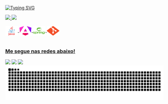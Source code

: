 [![Typing SVG](https://readme-typing-svg.herokuapp.com?font=Fira+Code&weight=600&pause=1000&color=26618D&width=435&lines=Bem-vindo(a)+ao+meu+perfil!+%F0%9F%98%81;Welcome+to+my+profile!+%F0%9F%98%81)](https://git.io/typing-svg)

 <div>
   <a href="https://github.com/mauricioandrade">
   <img height="180em" src="https://github-readme-stats.vercel.app/api?username=mauricioandrade&show_icons=true&theme=tokyonight&include_all_commits=true&count_private=true"/>
   <img height="180em" src="https://github-readme-stats.vercel.app/api/top-langs/?username=mauricioandrade&layout=compact&langs_count=6&theme=tokyonight"/>
</div>
    
<div style="display: inline_block"><br>
  <img align="center" alt="Js" height="30" width="40" src="https://github.com/devicons/devicon/blob/master/icons/java/java-original-wordmark.svg">
  <img align="center" alt="HTML" height="30" width="40" src="https://github.com/devicons/devicon/blob/master/icons/angular/angular-original.svg">
  <img align="center" alt="CSS" height="30" width="40" src="https://github.com/devicons/devicon/blob/master/icons/spring/spring-original-wordmark.svg">
   <img align="center" alt="CSS" height="30" width="40" src="https://github.com/devicons/devicon/blob/master/icons/git/git-original.svg">
</div>
 
<br>
 
### Me segue nas redes abaixo!
 
<div> 
  <a href="https://www.instagram.com/mauricioxdz" target="_blank"><img src="https://img.shields.io/badge/-Instagram-%23E4405F?style=for-the-badge&logo=instagram&logoColor=white" target="_blank"></a>
  <a href = "mailto:mauzandrade@gmail.com"><img src="https://img.shields.io/badge/-Gmail-%23333?style=for-the-badge&logo=gmail&logoColor=white" target="_blank"></a>
  <a href="https://www.linkedin.com/in/mauricioandradexdz" target="_blank"><img src="https://img.shields.io/badge/-LinkedIn-%230077B5?style=for-the-badge&logo=linkedin&logoColor=white" target="_blank"></a>
</div>

<picture align="center">
  <source media="(prefers-color-scheme: dark)" srcset="https://raw.githubusercontent.com/mauricioandrade/mauricioandrade/output/github-contribution-grid-snake-dark.svg">
  <source media="(prefers-color-scheme: light)" srcset="https://raw.githubusercontent.com/mauricioandrade/mauricioandrade/output/github-contribution-grid-snake-dark.svg">
  <img align="center" alt="github contribution grid snake animation" src="https://raw.githubusercontent.com/mauricioandrade/mauricioandrade/output/github-contribution-grid-snake.svg">
</picture>
